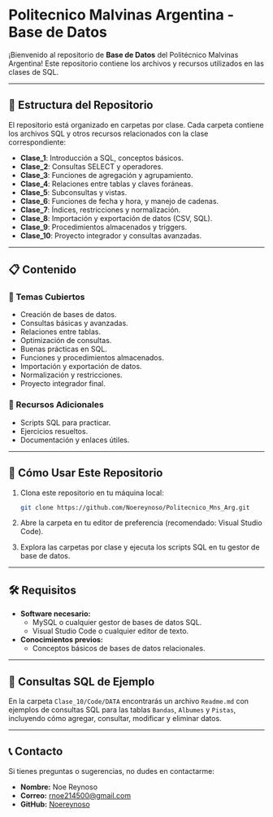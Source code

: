 # Politecnico Malvinas Argentina - Base de Datos

¡Bienvenido al repositorio de **Base de Datos** del Politécnico Malvinas Argentina! Este repositorio contiene los archivos y recursos utilizados en las clases de SQL.

---

## 📂 Estructura del Repositorio

El repositorio está organizado en carpetas por clase. Cada carpeta contiene los archivos SQL y otros recursos relacionados con la clase correspondiente:

- **Clase_1**: Introducción a SQL, conceptos básicos.
- **Clase_2**: Consultas SELECT y operadores.
- **Clase_3**: Funciones de agregación y agrupamiento.
- **Clase_4**: Relaciones entre tablas y claves foráneas.
- **Clase_5**: Subconsultas y vistas.
- **Clase_6**: Funciones de fecha y hora, y manejo de cadenas.
- **Clase_7**: Índices, restricciones y normalización.
- **Clase_8**: Importación y exportación de datos (CSV, SQL).
- **Clase_9**: Procedimientos almacenados y triggers.
- **Clase_10**: Proyecto integrador y consultas avanzadas.

---

## 📋 Contenido

### 🔑 Temas Cubiertos
- Creación de bases de datos.
- Consultas básicas y avanzadas.
- Relaciones entre tablas.
- Optimización de consultas.
- Buenas prácticas en SQL.
- Funciones y procedimientos almacenados.
- Importación y exportación de datos.
- Normalización y restricciones.
- Proyecto integrador final.

### 📘 Recursos Adicionales
- Scripts SQL para practicar.
- Ejercicios resueltos.
- Documentación y enlaces útiles.

---

## 🚀 Cómo Usar Este Repositorio

1. Clona este repositorio en tu máquina local:
   ```bash
   git clone https://github.com/Noereynoso/Politecnico_Mns_Arg.git
   ```

2. Abre la carpeta en tu editor de preferencia (recomendado: Visual Studio Code).

3. Explora las carpetas por clase y ejecuta los scripts SQL en tu gestor de base de datos.

---

## 🛠️ Requisitos

- **Software necesario:**
  - MySQL o cualquier gestor de bases de datos SQL.
  - Visual Studio Code o cualquier editor de texto.
- **Conocimientos previos:**
  - Conceptos básicos de bases de datos relacionales.

---

## 📑 Consultas SQL de Ejemplo

En la carpeta `Clase_10/Code/DATA` encontrarás un archivo `Readme.md` con ejemplos de consultas SQL para las tablas `Bandas`, `Albumes` y `Pistas`, incluyendo cómo agregar, consultar, modificar y eliminar datos.

---

## 📞 Contacto
Si tienes preguntas o sugerencias, no dudes en contactarme:

- **Nombre:** Noe Reynoso
- **Correo:** rnoe214500@gmail.com
- **GitHub:** [Noereynoso](https://github.com/Noereynoso)